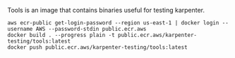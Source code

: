 Tools is an image that contains binaries useful for testing karpenter.

```
aws ecr-public get-login-password --region us-east-1 | docker login --username AWS --password-stdin public.ecr.aws
docker build . --progress plain -t public.ecr.aws/karpenter-testing/tools:latest
docker push public.ecr.aws/karpenter-testing/tools:latest
```
